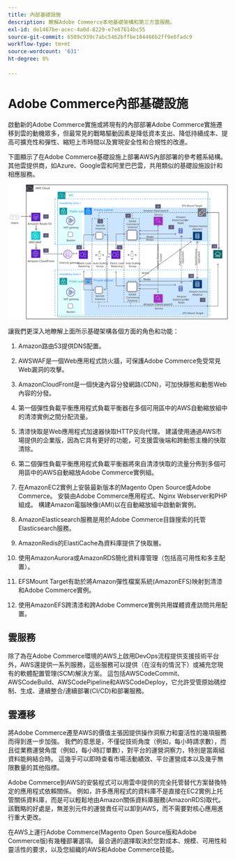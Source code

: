 ```yaml
---
title: 內部基礎設施
description: 瞭解Adobe Commerce本地基礎架構和第三方雲服務。
exl-id: de1467be-acec-4a0d-8229-e7e87614bc55
source-git-commit: 6509c939c7abc5462bffbe104466b2ff9e6fadc9
workflow-type: tm+mt
source-wordcount: '631'
ht-degree: 0%

---
```


# Adobe Commerce內部基礎設施

啟動新的Adobe Commerce實施或將現有的內部部署Adobe Commerce實施遷移到雲的動機眾多，但最常見的戰略驅動因素是降低資本支出、降低持續成本、提高可擴充性和彈性、縮短上市時間以及實現安全性和合規性的改進。

下圖顯示了在Adobe Commerce基礎設施上部署AWS內部部署的參考體系結構。 其他雲提供商，如Azure、Google雲和阿里巴巴雲，共用類似的基礎設施設計和相應服務。

![示出第三方雲服務上自主承載的Adobe Commerce基礎架構的圖表](../../assets/playbooks/on-premises-infrastructure.svg)

讓我們更深入地瞭解上面所示基礎架構各個方面的角色和功能：

1. Amazon路由53提供DNS配置。

1. AWSWAF是一個Web應用程式防火牆，可保護Adobe Commerce免受常見Web漏洞的攻擊。

1. AmazonCloudFront是一個快速內容分發網路(CDN)，可加快靜態和動態Web內容的分發。

1. 第一個彈性負載平衡應用程式負載平衡器在多個可用區中的AWS自動縮放組中的清漆實例之間分配流量。

1. 清漆快取是Web應用程式加速器快取HTTP反向代理。 建議使用通過AWS市場提供的企業版，因為它具有更好的功能，可支援雲後端和跨動態主機的快取清除。

1. 第二個彈性負載平衡應用程式負載平衡器將來自清漆快取的流量分佈到多個可用區中的AWS自動縮放Adobe Commerce實例組。

1. 在AmazonEC2實例上安裝最新版本的Magento Open Source或Adobe Commerce。 安裝由Adobe Commerce應用程式、Nginx Webserver和PHP組成。 構建Amazon電腦映像(AMI)以在自動縮放組中啟動新實例。

1. AmazonElasticsearch服務是用於Adobe Commerce目錄搜索的托管Elasticsearch服務。

1. AmazonRedis的ElastiCache為資料庫提供了快取層。

1. 使用AmazonAurora或AmazonRDS簡化資料庫管理（包括高可用性和多主配置）。

1. EFSMount Target有助於將Amazon彈性檔案系統(AmazonEFS)映射到清漆和Adobe Commerce實例。

1. 使用AmazonEFS跨清漆和跨Adobe Commerce實例共用媒體資產訪問共用配置。

## 雲服務

除了為在Adobe Commerce環境的AWS上啟用DevOps流程提供支援技術平台外，AWS還提供一系列服務，這些服務可以提供（在沒有的情況下）或補充您現有的軟體配置管理(SCM)解決方案。 這包括AWSCodeCommit、AWSCodeBuild、AWSCodePipeline和AWSCodeDeploy，它允許受管原始碼控制、生成、連續整合/連續部署(CI/CD)和部署服務。

## 雲遷移

將Adobe Commerce遷至AWS的價值主張因提供操作洞察力和靈活性的幾項服務而得到進一步加強。 我們的意思是，不僅從技術角度（例如，每小時請求數），而且從業務運營角度（例如，每小時訂單數），對平台的運營洞察力，特別是當兩組資料能夠結合時。 這幾乎可以即時查看市場活動績效、平台運營成本以及幾乎無限數量的其他指標。

Adobe Commerce到AWS的安裝程式可以用雲中提供的完全托管替代方案替換特定的應用程式依賴關係。 例如，許多應用程式的資料庫不是直接在EC2實例上托管關係資料庫，而是可以輕鬆地由Amazon關係資料庫服務(AmazonRDS)取代。 該戰略的好處是，無差別元件的運營責任可以卸到AWS，而不需要對核心應用進行重大更改。

在AWS上運行Adobe Commerce(Magento Open Source版和Adobe Commerce版)有幾種部署選項。 最合適的選擇取決於您對成本、規模、可用性和靈活性的要求，以及您組織的AWS和Adobe Commerce技能。
